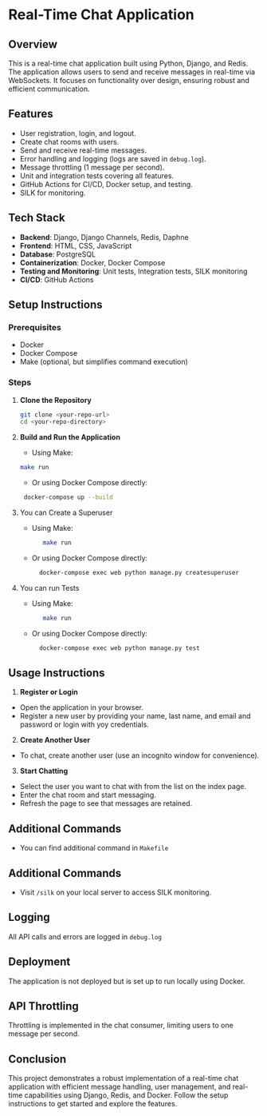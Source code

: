 # Real-Time Chat Application

## Overview
This is a real-time chat application built using Python, Django, and Redis. The application allows users to send and receive messages in real-time via WebSockets. It focuses on functionality over design, ensuring robust and efficient communication.

## Features
- User registration, login, and logout.
- Create chat rooms with users.
- Send and receive real-time messages.
- Error handling and logging (logs are saved in `debug.log`).
- Message throttling (1 message per second).
- Unit and integration tests covering all features.
- GitHub Actions for CI/CD, Docker setup, and testing.
- SILK for monitoring.

## Tech Stack
- **Backend**: Django, Django Channels, Redis, Daphne
- **Frontend**: HTML, CSS, JavaScript
- **Database**: PostgreSQL
- **Containerization**: Docker, Docker Compose
- **Testing and Monitoring**: Unit tests, Integration tests, SILK monitoring
- **CI/CD**: GitHub Actions

## Setup Instructions
### Prerequisites
- Docker
- Docker Compose
- Make (optional, but simplifies command execution)

### Steps
1. **Clone the Repository**
   ```sh
   git clone <your-repo-url>
   cd <your-repo-directory>
   ```

2. **Build and Run the Application**

    - Using Make:
   ```sh
   make run
   ```
   - Or using Docker Compose directly:
   ```sh
    docker-compose up --build
   ```
3. You can Create a Superuser
   - Using Make:
      ```sh
         make run
      ```
   - Or using Docker Compose directly:
      ```sh
        docker-compose exec web python manage.py createsuperuser
      ```
4. You can run Tests
    - Using Make:
      ```sh
         make run
      ```
   - Or using Docker Compose directly:
      ```sh
        docker-compose exec web python manage.py test 
       ```

## Usage Instructions
1.  **Register or Login**
   - Open the application in your browser.
   - Register a new user by providing your name, last name, and email and password or login with yoy credentials.

2. **Create Another User**
- To chat, create another user (use an incognito window for convenience).


3. **Start Chatting** 
- Select the user you want to chat with from the list on the index page.
- Enter the chat room and start messaging.
- Refresh the page to see that messages are retained.


## Additional Commands

- You can find additional command in ```Makefile```

## Additional Commands

- Visit ```/silk``` on your local server to access SILK monitoring.

## Logging

All API calls and errors are logged in ```debug.log```

## Deployment

The application is not deployed but is set up to run locally using Docker.

## API Throttling

Throttling is implemented in the chat consumer, limiting users to one message per second.

## Conclusion 

This project demonstrates a robust implementation of a real-time chat application
with efficient message handling, user management, and real-time capabilities using Django, Redis, and Docker. 
Follow the setup instructions to get started and explore the features.